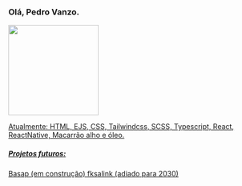 ### Olá, Pedro Vanzo.

<div>
  <a href="https://github.com/pedrovanzo">
  <img height="180em" src="https://github-readme-stats.vercel.app/api/top-langs/?username=pedrovanzo&layout=compact&langs_count=6&theme=dracula"/>
</div>

Atualmente:
HTML, EJS, CSS, Tailwindcss, SCSS, Typescript, React, ReactNative, Macarrão alho e óleo.


##### Projetos futuros:
Basap (em construção)
fksalink (adiado para 2030)
